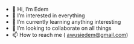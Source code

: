 - 👋 Hi, I’m Edem
- 👀 I’m interested in everything
- 🌱 I’m currently learning anything interesting
- 💞️ I’m looking to collaborate on all things
- 📫 How to reach me ( awusiedem@gmail.com)

<!---
awusiedem/awusiedem is a ✨ special ✨ repository because its `README.md` (this file) appears on your GitHub profile.
You can click the Preview link to take a look at your changes.
--->
